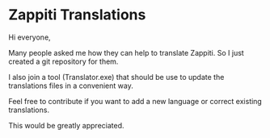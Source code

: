 Zappiti Translations
===================

Hi everyone,

Many people asked me how they can help to translate Zappiti. So I just created a git repository for them.

I also join a tool (Translator.exe) that should be use to update the translations files in a convenient way.

Feel free to contribute if you want to add a new language or correct existing translations.

This would be greatly appreciated.
